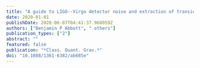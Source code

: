 ```yaml
---
title: "A guide to LIGO--Virgo detector noise and extraction of transient gravitational-wave signals"
date: 2020-01-01
publishDate: 2020-06-07T04:41:37.968059Z
authors: ["Benjamin P Abbott", " others"]
publication_types: ["2"]
abstract: ""
featured: false
publication: "*Class. Quant. Grav.*"
doi: "10.1088/1361-6382/ab685e"
---
```


